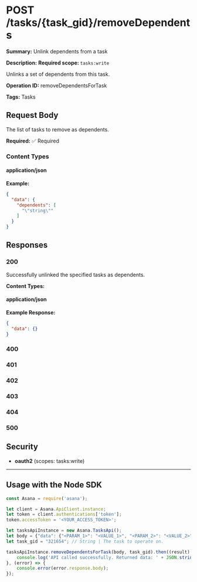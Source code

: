 # POST /tasks/{task_gid}/removeDependents

**Summary:** Unlink dependents from a task

**Description:** <b>Required scope: </b><code>tasks:write</code>

Unlinks a set of dependents from this task.

**Operation ID:** removeDependentsForTask

**Tags:** Tasks

## Request Body

The list of tasks to remove as dependents.

**Required:** ✅ Required

### Content Types

#### application/json

**Example:**

```json
{
  "data": {
    "dependents": [
      "\"string\""
    ]
  }
}
```

## Responses

### 200

Successfully unlinked the specified tasks as dependents.

**Content Types:**

#### application/json

**Example Response:**

```json
{
  "data": {}
}
```

### 400
<reference>

### 401
<reference>

### 402
<reference>

### 403
<reference>

### 404
<reference>

### 500
<reference>

## Security

- **oauth2** (scopes: tasks:write)


---

## Usage with the Node SDK

```javascript
const Asana = require('asana');

let client = Asana.ApiClient.instance;
let token = client.authentications['token'];
token.accessToken = '<YOUR_ACCESS_TOKEN>';

let tasksApiInstance = new Asana.TasksApi();
let body = {"data": {"<PARAM_1>": "<VALUE_1>", "<PARAM_2>": "<VALUE_2>",}}; // Object | The list of tasks to remove as dependents.
let task_gid = "321654"; // String | The task to operate on.

tasksApiInstance.removeDependentsForTask(body, task_gid).then((result) => {
    console.log('API called successfully. Returned data: ' + JSON.stringify(result.data, null, 2));
}, (error) => {
    console.error(error.response.body);
});

```